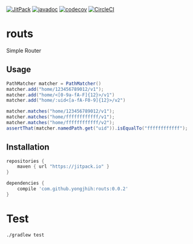 [![JitPack](https://img.shields.io/github/tag/yongjhih/routs.svg?label=JitPack)](https://jitpack.io/#yongjhih/routs)
[![javadoc](https://img.shields.io/github/tag/yongjhih/routs.svg?label=javadoc)](https://jitpack.io/com/github/yongjhih/routs/-SNAPSHOT/javadoc/)
[![codecov](https://codecov.io/gh/yongjhih/routs/branch/master/graph/badge.svg)](https://codecov.io/gh/yongjhih/routs)
[![CircleCI](https://circleci.com/gh/yongjhih/routs/tree/master.svg?style=svg)](https://circleci.com/gh/yongjhih/routs)

# routs

Simple Router

## Usage

```java
PathMatcher matcher = PathMatcher()
matcher.add("home/123456789012/v1");
matcher.add("home/<[0-9a-fA-F]{12}>/v1")
matcher.add("home/:uid<[a-fA-F0-9]{12}>/v2")

matcher.matches("home/123456789012/v1");
matcher.matches("home/ffffffffffff/v1");
matcher.matches("home/ffffffffffff/v2");
assertThat(matcher.namedPath.get("uid")).isEqualTo("ffffffffffff");
```

## Installation

```gradle
repositories {
    maven { url "https://jitpack.io" }
}

dependencies {
    compile 'com.github.yongjhih:routs:0.0.2'
}
```

# Test

```sh
./gradlew test
```
